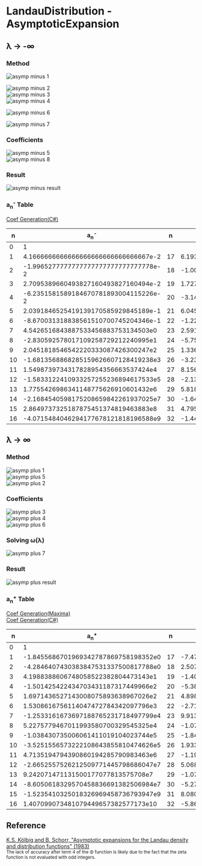 # LandauDistribution - AsymptoticExpansion

## &lambda; &rarr; -&infin;

### Method
![asymp minus 1](https://github.com/tk-yoshimura/LandauDistribution/blob/main/figures/asymp_minus_1.svg)  

![asymp minus 2](https://github.com/tk-yoshimura/LandauDistribution/blob/main/figures/asymp_minus_2.svg)  
![asymp minus 3](https://github.com/tk-yoshimura/LandauDistribution/blob/main/figures/asymp_minus_3.svg)  
![asymp minus 4](https://github.com/tk-yoshimura/LandauDistribution/blob/main/figures/asymp_minus_4.svg)  

![asymp minus 6](https://github.com/tk-yoshimura/LandauDistribution/blob/main/figures/asymp_minus_6.svg)  

![asymp minus 7](https://github.com/tk-yoshimura/LandauDistribution/blob/main/figures/asymp_minus_7.svg)  

### Coefficients
![asymp minus 5](https://github.com/tk-yoshimura/LandauDistribution/blob/main/figures/asymp_minus_5.svg)  
![asymp minus 8](https://github.com/tk-yoshimura/LandauDistribution/blob/main/figures/asymp_minus_8.svg)  

### Result
![asymp minus result](https://github.com/tk-yoshimura/LandauDistribution/blob/main/figures/asymp_minus_result.svg)  

### a<sub>n</sub><sup>-</sup> Table
[Coef Generation(C#)](AsymptoticMinus)

|n|a<sub>n</sub><sup>-</sup>|n|a<sub>n</sub><sup>-</sup>|
|----|----|----|----|
|0|1|||
|1|4.1666666666666666666666666666667e-2|17|6.1932676895209565172215043536749e10|
|2|-1.9965277777777777777777777777778e-2|18|-1.0039824521908306780947367867097e12|
|3|2.7095389660493827160493827160494e-2|19|1.7279319442064386104213877111774e13|
|4|-6.2351581589184670781893004115226e-2|20|-3.1467009315171545877184526534721e14|
|5|2.0391846525419139170585929845189e-1|21|6.0450922133602351922431182619334e15|
|6|-8.670031318838561510700745204346e-1|22|-1.2217767925675636216176734305514e17|
|7|4.5426516843887533456883753134503e0|23|2.5915439300756033639565105600274e18|
|8|-2.830592578017109258729212240995e1|24|-5.7562166670344378832311571895652e19|
|9|2.0451818546542220333087426300247e2|25|1.3361233857959658703145953114517e21|
|10|-1.6813568868285159626607128419238e3|26|-3.2350433710979255219468019302945e22|
|11|1.5498739734317828954356663537424e4|27|8.1563568360495422024961750444069e23|
|12|-1.5833122410933257255236894617533e5|28|-2.1380161666786843577901558508933e25|
|13|1.7755426986341148775626910601432e6|29|5.8182404754774285253499783968669e26|
|14|-2.1684540598175208659842261937025e7|30|-1.6415388367931315071590403099478e28|
|15|2.8649737325187875451374819463883e8|31|4.7956032217814377501748579801575e29|
|16|-4.0715484046294177678121818196588e9|32|-1.4489668164682076508416785769338e31|

## &lambda; &rarr; &infin;

### Method
![asymp plus 1](https://github.com/tk-yoshimura/LandauDistribution/blob/main/figures/asymp_plus_1.svg)  
![asymp plus 5](https://github.com/tk-yoshimura/LandauDistribution/blob/main/figures/asymp_plus_5.svg)  
![asymp plus 2](https://github.com/tk-yoshimura/LandauDistribution/blob/main/figures/asymp_plus_2.svg)  

### Coefficients

![asymp plus 3](https://github.com/tk-yoshimura/LandauDistribution/blob/main/figures/asymp_plus_3.svg)  
![asymp plus 4](https://github.com/tk-yoshimura/LandauDistribution/blob/main/figures/asymp_plus_4.svg)  
![asymp plus 6](https://github.com/tk-yoshimura/LandauDistribution/blob/main/figures/asymp_plus_6.svg)  

### Solving **&omega;(&lambda;)**
![asymp plus 7](https://github.com/tk-yoshimura/LandauDistribution/blob/main/figures/asymp_plus_7.svg)  

### Result
![asymp plus result](https://github.com/tk-yoshimura/LandauDistribution/blob/main/figures/asymp_plus_result.svg)  

### a<sub>n</sub><sup>+</sup> Table
[Coef Generation(Maxima)](asymp_plus.wxmx)  
[Coef Generation(C#)](AsymptoticPlus)

|n|a<sub>n</sub><sup>+</sup>|n|a<sub>n</sub><sup>+</sup>|
|----|----|----|----|
|0|1|||
|1|-1.8455686701969342787869758198352e0|17|-7.473037064232904501153754770809e10|
|2|-4.2846407430383847531337500817788e0|18|2.5073900240223071762995962264081e11|
|3|4.1988388606748058522382804473143e1|19|-1.4000645356418152010175124708595e11|
|4|-1.501425422434703431187317449966e2|20|-5.3842165777860629184398218793877e12|
|5|1.6971436527143008075893638967026e2|21|4.8989290125692282955358423097121e13|
|6|1.5308616756114047472784342097796e3|22|-2.713615081124373121084075045711e14|
|7|-1.2533161673697188765231718497799e4|23|9.9130304409439902548606801414022e14|
|8|5.2275779467011993580700329545325e4|24|-1.0753726745675913138969410391902e15|
|9|-1.038430735006061411019104023744e5|25|-1.843135861393738990149631403431e16|
|10|-3.5251556573222108643855810474626e5|26|1.9338031513325874276553577223558e17|
|11|4.7135194794390860194285790983463e6|27|-1.1917849406057678904496051676919e18|
|12|-2.6652557526212509771445798686047e7|28|5.0687431034591412775361253078221e18|
|13|9.242071471131500177077813575708e7|29|-1.0765430037665388507998356013818e19|
|14|-8.6050618329570458836691382506984e7|30|-5.2748784709128851529956479050806e19|
|15|-1.5235410325018326969458736793947e9|31|8.0803613728214172463710232272934e20|
|16|1.407099073481079449657382577173e10|32|-5.8667789882105999385398456507654e21|

## Reference
[K.S. Kölbig and B. Schorr, "Asymptotic expansions for the Landau density and distribution functions" (1983)](https://www.sciencedirect.com/science/article/abs/pii/0010465584900651)  
<sup>The lack of accuracy after term 4 of the &Phi; function is likely due to the fact that the zeta function is not evaluated with odd integers.</sup>